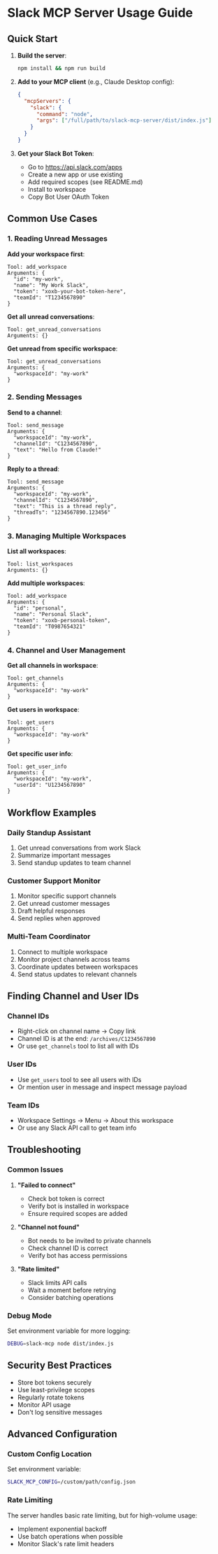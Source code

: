 # Slack MCP Server Usage Guide

## Quick Start

1. **Build the server**:
   ```bash
   npm install && npm run build
   ```

2. **Add to your MCP client** (e.g., Claude Desktop config):
   ```json
   {
     "mcpServers": {
       "slack": {
         "command": "node",
         "args": ["/full/path/to/slack-mcp-server/dist/index.js"]
       }
     }
   }
   ```

3. **Get your Slack Bot Token**:
   - Go to https://api.slack.com/apps
   - Create a new app or use existing
   - Add required scopes (see README.md)
   - Install to workspace
   - Copy Bot User OAuth Token

## Common Use Cases

### 1. Reading Unread Messages

**Add your workspace first**:
```
Tool: add_workspace
Arguments: {
  "id": "my-work",
  "name": "My Work Slack",
  "token": "xoxb-your-bot-token-here",
  "teamId": "T1234567890"
}
```

**Get all unread conversations**:
```
Tool: get_unread_conversations
Arguments: {}
```

**Get unread from specific workspace**:
```
Tool: get_unread_conversations
Arguments: {
  "workspaceId": "my-work"
}
```

### 2. Sending Messages

**Send to a channel**:
```
Tool: send_message
Arguments: {
  "workspaceId": "my-work",
  "channelId": "C1234567890",
  "text": "Hello from Claude!"
}
```

**Reply to a thread**:
```
Tool: send_message
Arguments: {
  "workspaceId": "my-work",
  "channelId": "C1234567890",
  "text": "This is a thread reply",
  "threadTs": "1234567890.123456"
}
```

### 3. Managing Multiple Workspaces

**List all workspaces**:
```
Tool: list_workspaces
Arguments: {}
```

**Add multiple workspaces**:
```
Tool: add_workspace
Arguments: {
  "id": "personal",
  "name": "Personal Slack",
  "token": "xoxb-personal-token",
  "teamId": "T0987654321"
}
```

### 4. Channel and User Management

**Get all channels in workspace**:
```
Tool: get_channels
Arguments: {
  "workspaceId": "my-work"
}
```

**Get users in workspace**:
```
Tool: get_users
Arguments: {
  "workspaceId": "my-work"
}
```

**Get specific user info**:
```
Tool: get_user_info
Arguments: {
  "workspaceId": "my-work",
  "userId": "U1234567890"
}
```

## Workflow Examples

### Daily Standup Assistant

1. Get unread conversations from work Slack
2. Summarize important messages
3. Send standup updates to team channel

### Customer Support Monitor

1. Monitor specific support channels
2. Get unread customer messages
3. Draft helpful responses
4. Send replies when approved

### Multi-Team Coordinator

1. Connect to multiple workspace
2. Monitor project channels across teams
3. Coordinate updates between workspaces
4. Send status updates to relevant channels

## Finding Channel and User IDs

### Channel IDs
- Right-click on channel name → Copy link
- Channel ID is at the end: `/archives/C1234567890`
- Or use `get_channels` tool to list all with IDs

### User IDs
- Use `get_users` tool to see all users with IDs
- Or mention user in message and inspect message payload

### Team IDs
- Workspace Settings → Menu → About this workspace
- Or use any Slack API call to get team info

## Troubleshooting

### Common Issues

1. **"Failed to connect"**
   - Check bot token is correct
   - Verify bot is installed in workspace
   - Ensure required scopes are added

2. **"Channel not found"**
   - Bot needs to be invited to private channels
   - Check channel ID is correct
   - Verify bot has access permissions

3. **"Rate limited"**
   - Slack limits API calls
   - Wait a moment before retrying
   - Consider batching operations

### Debug Mode

Set environment variable for more logging:
```bash
DEBUG=slack-mcp node dist/index.js
```

## Security Best Practices

- Store bot tokens securely
- Use least-privilege scopes
- Regularly rotate tokens
- Monitor API usage
- Don't log sensitive messages

## Advanced Configuration

### Custom Config Location

Set environment variable:
```bash
SLACK_MCP_CONFIG=/custom/path/config.json
```

### Rate Limiting

The server handles basic rate limiting, but for high-volume usage:
- Implement exponential backoff
- Use batch operations when possible  
- Monitor Slack's rate limit headers